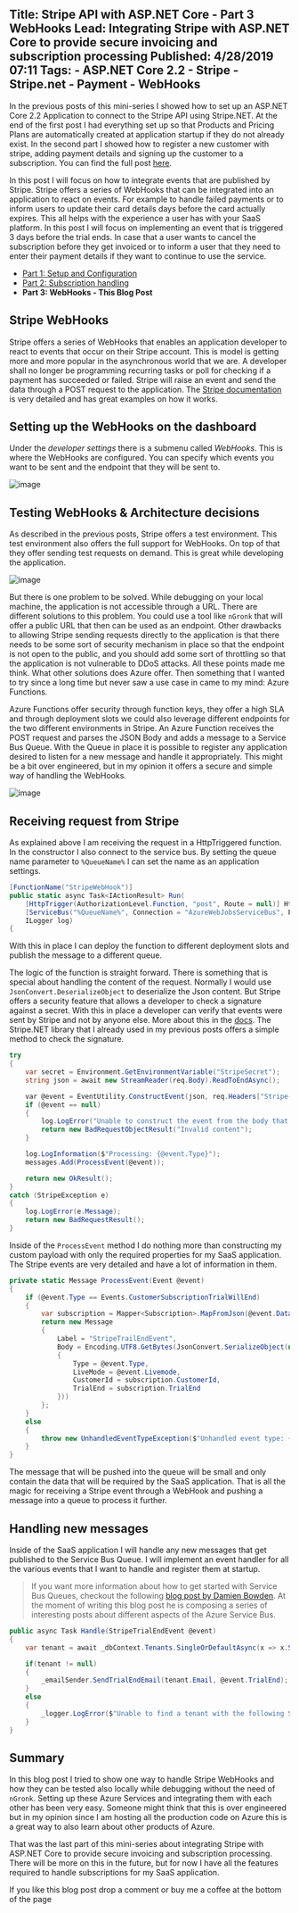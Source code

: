 Title: Stripe API with ASP.NET Core - Part 3 WebHooks
Lead: Integrating Stripe with ASP.NET Core to provide secure invoicing and subscription processing
Published: 4/28/2019 07:11
Tags: 
    - ASP.NET Core 2.2
    - Stripe
    - Stripe.net
    - Payment
    - WebHooks
---

In the previous posts of this mini-series I showed how to set up an ASP.NET Core 2.2 Application to connect to the Stripe API using Stripe.NET. At the end of the first post I had everything set up so that Products and Pricing Plans are automatically created at application startup if they do not already exist. In the second part I showed how to register a new customer with stripe, adding payment details and signing up the customer to a subscription. You can find the full post [here](https://ml-software.ch/posts/stripe-api-with-asp-net-core-part-2).

In this post I will focus on how to integrate events that are published by Stripe. Stripe offers a series of WebHooks that can be integrated into an application to react on events. For example to handle failed payments or to inform users to update their card details days before the card actually expires. This all helps with the experience a user has with your SaaS platform. In this post I will focus on implementing an event that is triggered 3 days before the trial ends. In case that a user wants to cancel the subscription before they get invoiced or to inform a user that they need to enter their payment details if they want to continue to use the service.

- [Part 1: Setup and Configuration](https://ml-software.ch/posts/stripe-api-with-asp-net-core-part-1)
- [Part 2: Subscription handling](https://ml-software.ch/posts/stripe-api-with-asp-net-core-part-2)
- **Part 3: WebHooks - This Blog Post**

## Stripe WebHooks

Stripe offers a series of WebHooks that enables an application developer to react to events that occur on their Stripe account. This is model is getting more and more popular in the asynchronous world that we are. A developer shall no longer be programming recurring tasks or poll for checking if a payment has succeeded or failed. Stripe will raise an event and send the data through a POST request to the application. The [Stripe documentation](https://stripe.com/docs/webhooks) is very detailed and has great examples on how it works.

## Setting up the WebHooks on the dashboard

Under the _developer settings_ there is a submenu called _WebHooks_. This is where the WebHooks are configured. You can specify which events you want to be sent and the endpoint that they will be sent to.

![image](/posts/images/StripeWebHookSetup.png)

## Testing WebHooks & Architecture decisions

As described in the previous posts, Stripe offers a test environment. This test environment also offers the full support for WebHooks. On top of that they offer sending test requests on demand. This is great while developing the application.

![image](/posts/images/StripeSendTestWebHook.png)

But there is one problem to be solved. While debugging on your local machine, the application is not accessible through a URL. There are different solutions to this problem. You could use a tool like `nGronk` that will offer a public URL that then can be used as an endpoint. Other drawbacks to allowing Stripe sending requests directly to the application is that there needs to be some sort of security mechanism in place so that the endpoint is not open to the public, and you should add some sort of throttling so that the application is not vulnerable to DDoS attacks. All these points made me think. What other solutions does Azure offer. Then something that I wanted to try since a long time but never saw a use case in came to my mind: Azure Functions.

Azure Functions offer security through function keys, they offer a high SLA and through deployment slots we could also leverage different endpoints for the two different environments in Stripe. An Azure Function receives the POST request and parses the JSON Body and adds a message to a Service Bus Queue. With the Queue in place it is possible to register any application desired to listen for a new message and handle it appropriately. This might be a bit over engineered, but in my opinion it offers a secure and simple way of handling the WebHooks.

![image](/posts/images/StripeWebHookArchitecture.png)

## Receiving request from Stripe

As explained above I am receiving the request in a HttpTriggered function. In the constructor I also connect to the service bus. By setting the queue name parameter to `%QueueName%` I can set the name as an application settings.

```csharp
[FunctionName("StripeWebHook")]
public static async Task<IActionResult> Run(
    [HttpTrigger(AuthorizationLevel.Function, "post", Route = null)] HttpRequest req,
    [ServiceBus("%QueueName%", Connection = "AzureWebJobsServiceBus", EntityType = EntityType.Queue)] ICollector<Message> messages,
    ILogger log)
{
```

With this in place I can deploy the function to different deployment slots and publish the message to a different queue.

The logic of the function is straight forward. There is something that is special about handling the content of the request. Normally I would use `JsonConvert.DeserializeObject` to deserialize the Json content. But Stripe offers a security feature that allows a developer to check a signature against a secret. With this in place a developer can verify that events were sent by Stripe and not by anyone else. More about this in the [docs](https://stripe.com/docs/webhooks/signatures). The Stripe.NET library that I already used in my previous posts offers a simple method to check the signature.

```csharp
try
{
    var secret = Environment.GetEnvironmentVariable("StripeSecret");
    string json = await new StreamReader(req.Body).ReadToEndAsync();

    var @event = EventUtility.ConstructEvent(json, req.Headers["Stripe-Signature"], secret);
    if (@event == null)
    {
        log.LogError("Unable to construct the event from the body that was sent");
        return new BadRequestObjectResult("Invalid content");
    }

    log.LogInformation($"Processing: {@event.Type}");
    messages.Add(ProcessEvent(@event));

    return new OkResult();
}
catch (StripeException e)
{
    log.LogError(e.Message);
    return new BadRequestResult();
}
```

Inside of the `ProcessEvent` method I do nothing more than constructing my custom payload with only the required properties for my SaaS application. The Stripe events are very detailed and have a lot of information in them.

```csharp
private static Message ProcessEvent(Event @event)
{
    if (@event.Type == Events.CustomerSubscriptionTrialWillEnd)
    {
        var subscription = Mapper<Subscription>.MapFromJson(@event.Data.ToJson(), "object");
        return new Message
        {
            Label = "StripeTrailEndEvent",
            Body = Encoding.UTF8.GetBytes(JsonConvert.SerializeObject(new
            {
                Type = @event.Type,
                LiveMode = @event.Livemode,
                CustomerId = subscription.CustomerId,
                TrialEnd = subscription.TrialEnd
            }))
        };
    }
    else
    {
        throw new UnhandledEventTypeException($"Unhandled event type: {@event.Type}");
    }
}
```

The message that will be pushed into the queue will be small and only contain the data that will be required by the SaaS application. That is all the magic for receiving a Stripe event through a WebHook and pushing a message into a queue to process it further.

## Handling new messages

Inside of the SaaS application I will handle any new messages that get published to the Service Bus Queue. I will implement an event handler for all the various events that I want to handle and register them at startup.

>If you want more information about how to get started with Service Bus Queues, checkout the following [blog post by Damien Bowden](https://damienbod.com/2019/04/23/using-azure-service-bus-queues-with-asp-net-core-services/). At the moment of writing this blog post he is composing a series of interesting posts about different aspects of the Azure Service Bus.

```csharp
public async Task Handle(StripeTrialEndEvent @event)
{
    var tenant = await _dbContext.Tenants.SingleOrDefaultAsync(x => x.StripeCustomerId == @event.CustomerId);

    if(tenant != null)
    {
        _emailSender.SendTrialEndEmail(tenant.Email, @event.TrialEnd);
    }
    else
    {
        _logger.LogError($"Unable to find a tenant with the following Stripe CustomerId: {@event.CustomerId}");
    }
}
```

## Summary

In this blog post I tried to show one way to handle Stripe WebHooks and how they can be tested also locally while debugging without the need of `nGronk`. Setting up these Azure Services and integrating them with each other has been very easy. Someone might think that this is over engineered but in my opinion since I am hosting all the production code on Azure this is a great way to also learn about other products of Azure.

That was the last part of this mini-series about integrating Stripe with ASP.NET Core to provide secure invoicing and subscription processing. There will be more on this in the future, but for now I have all the features required to handle subscriptions for my SaaS application.

If you like this blog post drop a comment or buy me a coffee at the bottom of the page <i class="fa fa-coffee"></i>
